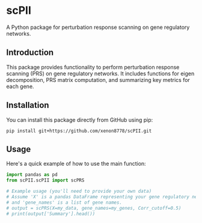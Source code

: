 # scPII
A Python package for perturbation response scanning on gene regulatory networks.

## Introduction
This package provides functionality to perform perturbation response scanning (PRS) on gene regulatory networks. It includes functions for eigen decomposition, PRS matrix computation, and summarizing key metrics for each gene.

## Installation
You can install this package directly from GitHub using pip:
```shell
pip install git+https://github.com/xenon8778/scPII.git
```
## Usage
Here's a quick example of how to use the main function:
```python
import pandas as pd
from scPII.scPII import scPRS

# Example usage (you'll need to provide your own data)
# Assume 'X' is a pandas DataFrame representing your gene regulatory network
# and 'gene_names' is a list of gene names.
# output = scPRS(X=my_data, gene_names=my_genes, Corr_cutoff=0.5)
# print(output['Summary'].head())
```

<!-- ## Contributing
We welcome contributions! Please feel free to open an issue or submit a pull request. -->
